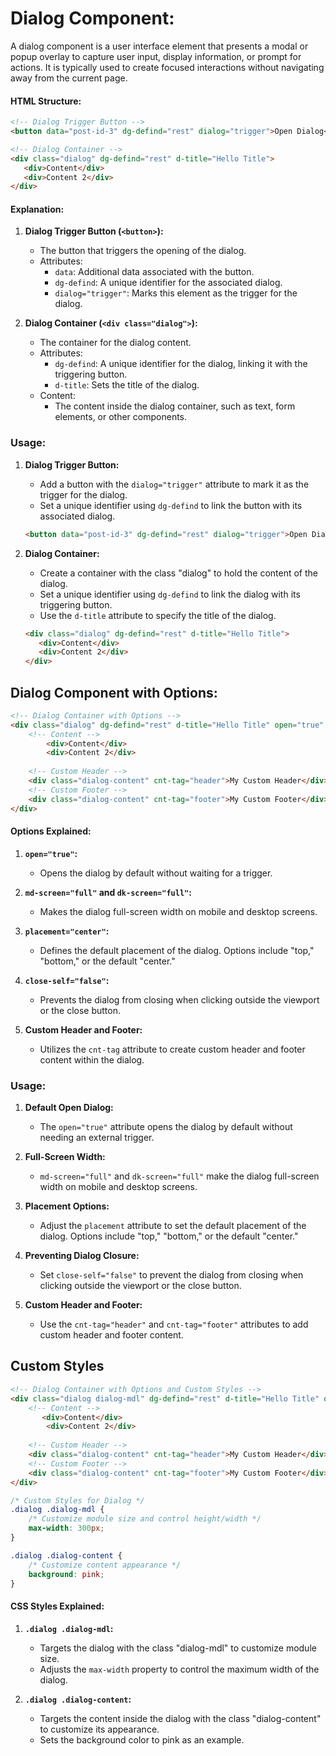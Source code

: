 # Dialog Component:

A dialog component is a user interface element that presents a modal or popup overlay to capture user input, display information, or prompt for actions. It is typically used to create focused interactions without navigating away from the current page.

#### HTML Structure:

```html
<!-- Dialog Trigger Button -->
<button data="post-id-3" dg-defind="rest" dialog="trigger">Open Dialog</button>

<!-- Dialog Container -->
<div class="dialog" dg-defind="rest" d-title="Hello Title">
   <div>Content</div>
   <div>Content 2</div>
</div>
```

#### Explanation:

1. **Dialog Trigger Button (`<button>`):**
   - The button that triggers the opening of the dialog.
   - Attributes:
     - `data`: Additional data associated with the button.
     - `dg-defind`: A unique identifier for the associated dialog.
     - `dialog="trigger"`: Marks this element as the trigger for the dialog.

2. **Dialog Container (`<div class="dialog">`):**
   - The container for the dialog content.
   - Attributes:
     - `dg-defind`: A unique identifier for the dialog, linking it with the triggering button.
     - `d-title`: Sets the title of the dialog.
   - Content:
     - The content inside the dialog container, such as text, form elements, or other components.

### Usage:

1. **Dialog Trigger Button:**
   - Add a button with the `dialog="trigger"` attribute to mark it as the trigger for the dialog.
   - Set a unique identifier using `dg-defind` to link the button with its associated dialog.

    ```html
    <button data="post-id-3" dg-defind="rest" dialog="trigger">Open Dialog</button>
    ```

2. **Dialog Container:**
   - Create a container with the class "dialog" to hold the content of the dialog.
   - Set a unique identifier using `dg-defind` to link the dialog with its triggering button.
   - Use the `d-title` attribute to specify the title of the dialog.

    ```html
    <div class="dialog" dg-defind="rest" d-title="Hello Title">
       <div>Content</div>
       <div>Content 2</div>
    </div>
    ```

## Dialog Component with Options:

```html
<!-- Dialog Container with Options -->
<div class="dialog" dg-defind="rest" d-title="Hello Title" open="true" md-screen="full" dk-screen="full" placement="center" close-self="false">
    <!-- Content -->
        <div>Content</div>
        <div>Content 2</div>
    
    <!-- Custom Header -->
    <div class="dialog-content" cnt-tag="header">My Custom Header</div>
    <!-- Custom Footer -->
    <div class="dialog-content" cnt-tag="footer">My Custom Footer</div>
</div>
```

#### Options Explained:

1. **`open="true"`:**
   - Opens the dialog by default without waiting for a trigger.

2. **`md-screen="full"` and `dk-screen="full"`:**
   - Makes the dialog full-screen width on mobile and desktop screens.

3. **`placement="center"`:**
   - Defines the default placement of the dialog. Options include "top," "bottom," or the default "center."

4. **`close-self="false"`:**
   - Prevents the dialog from closing when clicking outside the viewport or the close button.

5. **Custom Header and Footer:**
   - Utilizes the `cnt-tag` attribute to create custom header and footer content within the dialog.

### Usage:

1. **Default Open Dialog:**
   - The `open="true"` attribute opens the dialog by default without needing an external trigger.

2. **Full-Screen Width:**
   - `md-screen="full"` and `dk-screen="full"` make the dialog full-screen width on mobile and desktop screens.

3. **Placement Options:**
   - Adjust the `placement` attribute to set the default placement of the dialog. Options include "top," "bottom," or the default "center."

4. **Preventing Dialog Closure:**
   - Set `close-self="false"` to prevent the dialog from closing when clicking outside the viewport or the close button.

5. **Custom Header and Footer:**
   - Use the `cnt-tag="header"` and `cnt-tag="footer"` attributes to add custom header and footer content.



## Custom Styles

```html
<!-- Dialog Container with Options and Custom Styles -->
<div class="dialog dialog-mdl" dg-defind="rest" d-title="Hello Title" open="true"  placement="center" close-self="false">
    <!-- Content -->
       <div>Content</div>
        <div>Content 2</div>
    
    <!-- Custom Header -->
    <div class="dialog-content" cnt-tag="header">My Custom Header</div>
    <!-- Custom Footer -->
    <div class="dialog-content" cnt-tag="footer">My Custom Footer</div>
</div>
```

```css
/* Custom Styles for Dialog */
.dialog .dialog-mdl {
    /* Customize module size and control height/width */
    max-width: 300px;
}

.dialog .dialog-content {
    /* Customize content appearance */
    background: pink;
}
```

#### CSS Styles Explained:

1. **`.dialog .dialog-mdl`:**
   - Targets the dialog with the class "dialog-mdl" to customize module size.
   - Adjusts the `max-width` property to control the maximum width of the dialog.

2. **`.dialog .dialog-content`:**
   - Targets the content inside the dialog with the class "dialog-content" to customize its appearance.
   - Sets the background color to pink as an example.
